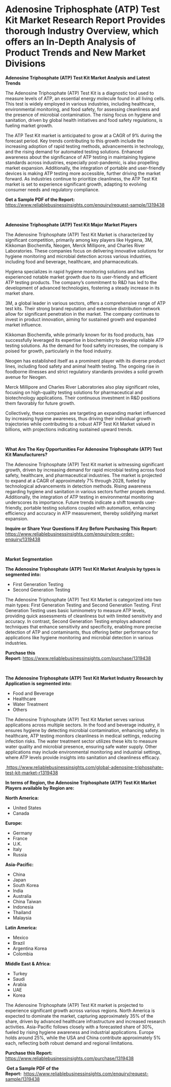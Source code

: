 <p><h1>Adenosine Triphosphate (ATP) Test Kit Market Research Report Provides thorough Industry Overview, which offers an In-Depth Analysis of Product Trends and New Market Divisions</h1></p><p><strong>Adenosine Triphosphate (ATP) Test Kit Market Analysis and Latest Trends</strong></p>
<p><p>The Adenosine Triphosphate (ATP) Test Kit is a diagnostic tool used to measure levels of ATP, an essential energy molecule found in all living cells. This test is widely employed in various industries, including healthcare, environmental monitoring, and food safety, for assessing cleanliness and the presence of microbial contamination. The rising focus on hygiene and sanitation, driven by global health initiatives and food safety regulations, is fueling market growth.</p><p>The ATP Test Kit market is anticipated to grow at a CAGR of 9% during the forecast period. Key trends contributing to this growth include the increasing adoption of rapid testing methods, advancements in technology, and the rising demand for automated testing solutions. Enhanced awareness about the significance of ATP testing in maintaining hygiene standards across industries, especially post-pandemic, is also propelling market expansion. Additionally, the integration of portable and user-friendly devices is making ATP testing more accessible, further driving the market forward. As industries continue to prioritize cleanliness, the ATP Test Kit market is set to experience significant growth, adapting to evolving consumer needs and regulatory compliance.</p></p>
<p><strong>Get a Sample PDF of the Report:&nbsp;</strong> <a href="https://www.reliablebusinessinsights.com/enquiry/request-sample/1319438?utm_campaign=1121&utm_medium=2&utm_source=Github&utm_content=ia&utm_term=19042025&utm_id=adenosine-triphosphate-atp-test-kit">https://www.reliablebusinessinsights.com/enquiry/request-sample/1319438</a></p>
<p>&nbsp;</p>
<p><strong>Adenosine Triphosphate (ATP) Test Kit Major Market Players</strong></p>
<p><p>The Adenosine Triphosphate (ATP) Test Kit Market is characterized by significant competition, primarily among key players like Hygiena, 3M, Kikkoman Biochemifa, Neogen, Merck Millipore, and Charles River Laboratories. These companies focus on delivering innovative solutions for hygiene monitoring and microbial detection across various industries, including food and beverage, healthcare, and pharmaceuticals.</p><p>Hygiena specializes in rapid hygiene monitoring solutions and has experienced notable market growth due to its user-friendly and efficient ATP testing products. The company’s commitment to R&D has led to the development of advanced technologies, fostering a steady increase in its market share.</p><p>3M, a global leader in various sectors, offers a comprehensive range of ATP test kits. Their strong brand reputation and extensive distribution network allow for significant penetration in the market. The company continues to invest in product innovation, aiming for sustained growth and expanded market influence.</p><p>Kikkoman Biochemifa, while primarily known for its food products, has successfully leveraged its expertise in biochemistry to develop reliable ATP testing solutions. As the demand for food safety increases, the company is poised for growth, particularly in the food industry.</p><p>Neogen has established itself as a prominent player with its diverse product lines, including food safety and animal health testing. The ongoing rise in foodborne illnesses and strict regulatory standards provides a solid growth avenue for Neogen.</p><p>Merck Millipore and Charles River Laboratories also play significant roles, focusing on high-quality testing solutions for pharmaceutical and biotechnology applications. Their continuous investment in R&D positions them favorably for future growth.</p><p>Collectively, these companies are targeting an expanding market influenced by increasing hygiene awareness, thus driving their individual growth trajectories while contributing to a robust ATP Test Kit Market valued in billions, with projections indicating sustained upward trends.</p></p>
<p>&nbsp;</p>
<p><strong>What Are The Key Opportunities For Adenosine Triphosphate (ATP) Test Kit Manufacturers?</strong></p>
<p><p>The Adenosine Triphosphate (ATP) Test Kit market is witnessing significant growth, driven by increasing demand for rapid microbial testing across food safety, healthcare, and pharmaceutical industries. The market is projected to expand at a CAGR of approximately 7% through 2028, fueled by technological advancements in detection methods. Rising awareness regarding hygiene and sanitation in various sectors further propels demand. Additionally, the integration of ATP testing in environmental monitoring underscores its importance. Future trends indicate a shift towards user-friendly, portable testing solutions coupled with automation, enhancing efficiency and accuracy in ATP measurement, thereby solidifying market expansion.</p></p>
<p><strong>Inquire or Share Your Questions If Any Before Purchasing This Report:</strong> <a href="https://www.reliablebusinessinsights.com/enquiry/pre-order-enquiry/1319438?utm_campaign=1121&utm_medium=2&utm_source=Github&utm_content=ia&utm_term=19042025&utm_id=adenosine-triphosphate-atp-test-kit">https://www.reliablebusinessinsights.com/enquiry/pre-order-enquiry/1319438</a></p>
<p>&nbsp;</p>
<p><strong>Market Segmentation</strong></p>
<p><strong>The Adenosine Triphosphate (ATP) Test Kit Market Analysis by types is segmented into:</strong></p>
<p><ul><li>First Generation Testing</li><li>Second Generation Testing</li></ul></p>
<p><p>The Adenosine Triphosphate (ATP) Test Kit Market is categorized into two main types: First Generation Testing and Second Generation Testing. First Generation Testing uses basic luminometry to measure ATP levels, providing quick assessments of cleanliness but with limited sensitivity and accuracy. In contrast, Second Generation Testing employs advanced techniques that enhance sensitivity and specificity, enabling more precise detection of ATP and contaminants, thus offering better performance for applications like hygiene monitoring and microbial detection in various industries.</p></p>
<p><strong>Purchase this Report:&nbsp;</strong><a href="https://www.reliablebusinessinsights.com/purchase/1319438?utm_campaign=1121&utm_medium=2&utm_source=Github&utm_content=ia&utm_term=19042025&utm_id=adenosine-triphosphate-atp-test-kit">https://www.reliablebusinessinsights.com/purchase/1319438</a></p>
<p>&nbsp;</p>
<p><strong>The Adenosine Triphosphate (ATP) Test Kit Market Industry Research by Application is segmented into:</strong></p>
<p><ul><li>Food and Beverage</li><li>Healthcare</li><li>Water Treatment</li><li>Others</li></ul></p>
<p><p>The Adenosine Triphosphate (ATP) Test Kit Market serves various applications across multiple sectors. In the food and beverage industry, it ensures hygiene by detecting microbial contamination, enhancing safety. In healthcare, ATP testing monitors cleanliness in medical settings, reducing infection risks. The water treatment sector utilizes these kits to measure water quality and microbial presence, ensuring safe water supply. Other applications may include environmental monitoring and industrial settings, where ATP levels provide insights into sanitation and cleanliness efficacy.</p></p>
<p><a href="https://www.reliablebusinessinsights.com/global-adenosine-triphosphate-test-kit-market-r1319438?utm_campaign=1121&utm_medium=2&utm_source=Github&utm_content=ia&utm_term=19042025&utm_id=adenosine-triphosphate-atp-test-kit">&nbsp;https://www.reliablebusinessinsights.com/global-adenosine-triphosphate-test-kit-market-r1319438</a></p>
<p><strong>In terms of Region, the Adenosine Triphosphate (ATP) Test Kit Market Players available by Region are:</strong></p>
<p>
    <p> <strong> North America: </strong>
        <ul>
            <li>United States</li>
            <li>Canada</li>
        </ul>
        </p> 
    <p> <strong> Europe: </strong>
        <ul>
            <li>Germany</li>
            <li>France</li>
            <li>U.K.</li>
            <li>Italy</li>
            <li>Russia</li>
        </ul>
        </p> 
    <p> <strong> Asia-Pacific: </strong>
        <ul>
            <li>China</li>
            <li>Japan</li>
            <li>South Korea</li>
            <li>India</li>
            <li>Australia</li>
            <li>China Taiwan</li>
            <li>Indonesia</li>
            <li>Thailand</li>
            <li>Malaysia</li>
        </ul>
        </p> 
    <p> <strong> Latin America: </strong>
        <ul>
            <li>Mexico</li>
            <li>Brazil</li>
            <li>Argentina Korea</li>
            <li>Colombia</li>
        </ul>
        </p> 
    <p> <strong> Middle East & Africa: </strong>
        <ul>
            <li>Turkey</li>
            <li>Saudi</li>
            <li>Arabia</li>
            <li>UAE</li>
            <li>Korea</li>
        </ul>
    </p>
    </p>
<p><p>The Adenosine Triphosphate (ATP) Test Kit market is projected to experience significant growth across various regions. North America is expected to dominate the market, capturing approximately 35% of the share, driven by advanced healthcare infrastructure and increased research activities. Asia-Pacific follows closely with a forecasted share of 30%, fueled by rising hygiene awareness and industrial applications. Europe holds around 25%, while the USA and China contribute approximately 5% each, reflecting both robust demand and regional limitations.</p></p>
<p><strong>Purchase this Report: </strong><a href="https://www.reliablebusinessinsights.com/purchase/1319438?utm_campaign=1121&utm_medium=2&utm_source=Github&utm_content=ia&utm_term=19042025&utm_id=adenosine-triphosphate-atp-test-kit">https://www.reliablebusinessinsights.com/purchase/1319438</a></p>
<p>&nbsp;<strong>Get a Sample PDF of the Report:&nbsp;&nbsp;</strong><a href="https://www.reliablebusinessinsights.com/enquiry/request-sample/1319438?utm_campaign=1121&utm_medium=2&utm_source=Github&utm_content=ia&utm_term=19042025&utm_id=adenosine-triphosphate-atp-test-kit">https://www.reliablebusinessinsights.com/enquiry/request-sample/1319438</a></p>
<p><strong></strong></p>
<p><p></p><p></p><p></p></p>